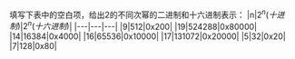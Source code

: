 <!--
 * @Descripttion: 
 * @version: v0.1
 * @Author: Elon C
 * @Date: 2021-05-18 15:03:55
 * @LastEditors: Elon C
 * @LastEditTime: 2021-05-18 15:20:08
 * @FilePath: \CS-APP\练习\第2章\2.2.MD
-->
填写下表中的空白项，给出2的不同次幂的二进制和十六进制表示：
|n|$2^n(十进制)$|$2^n(十六进制)$|
|---|---|---|
|9|512|0x200|
|19|524288|0x80000|
|14|16384|0x4000|
|16|65536|0x10000|
|17|131072|0x20000|
|5|32|0x20|
|7|128|0x80|

